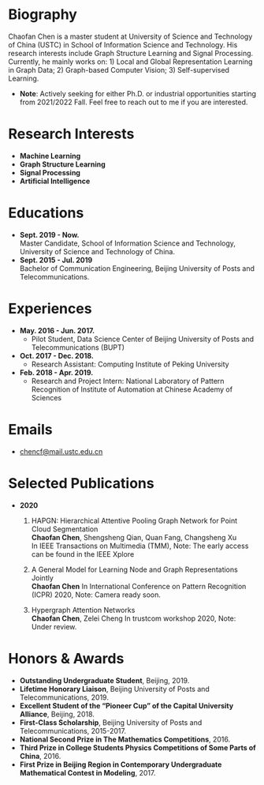 # Biography
Chaofan Chen is a master student at University of Science and Technology of China (USTC) in School of Information Science and Technology. His research interests include Graph Structure Learning and Signal Processing. Currently, he mainly works on: 1) Local and Global Representation Learning in Graph Data; 2) Graph-based Computer Vision; 3) Self-supervised Learning.

* **Note**: Actively seeking for either Ph.D. or industrial opportunities starting from 2021/2022 Fall. Feel free to reach out to me if you are interested.

# Research Interests

* **Machine Learning**
* **Graph Structure Learning**
* **Signal Processing**
* **Artificial Intelligence**
  
# Educations

- **Sept. 2019 - Now.**  
  Master Candidate, School of Information Science and Technology, University of Science and Technology of China.  
- **Sept. 2015 - Jul. 2019**  
  Bachelor of Communication Engineering, Beijing University of Posts and Telecommunications.

# Experiences
* **May. 2016 - Jun. 2017.**
  * Pilot Student, Data Science Center of Beijing University of Posts and Telecommunications (BUPT)
* **Oct. 2017 - Dec. 2018.**  
  * Research Assistant: Computing Institute of Peking University
* **Feb. 2018 - Apr. 2019.**  
  * Research and Project Intern: National Laboratory of Pattern Recognition of Institute of Automation at Chinese Academy of Sciences

  
# Emails
* chencf@mail.ustc.edu.cn
  
# Selected Publications

* **2020**  

  1. HAPGN: Hierarchical Attentive Pooling Graph Network for Point Cloud Segmentation  
  **Chaofan Chen**, Shengsheng Qian, Quan Fang, Changsheng Xu  
  In IEEE Transactions on Multimedia (TMM), Note: The early access can be found in the IEEE Xplore
  
  2. A General Model for Learning Node and Graph Representations Jointly  
  **Chaofan Chen** 
  In International Conference on Pattern Recognition (ICPR) 2020, Note: Camera ready soon.
  
  3. Hypergraph Attention Networks  
  **Chaofan Chen**, Zelei Cheng
  In trustcom workshop 2020, Note: Under review.


# Honors & Awards
* **Outstanding Undergraduate Student**, Beijing, 2019.
* **Lifetime Honorary Liaison**, Beijing University of Posts and Telecommunications, 2019.
* **Excellent Student of the “Pioneer Cup” of the Capital University Alliance**, Beijing, 2018.
* **First-Class Scholarship**, Beijing University of Posts and Telecommunications, 2015-2017.
* **National Second Prize in The Mathematics Competitions**, 2016.
* **Third Prize in College Students Physics Competitions of Some Parts of China**, 2016.
* **First Prize in Beijing Region in Contemporary Undergraduate Mathematical Contest in Modeling**, 2017.
